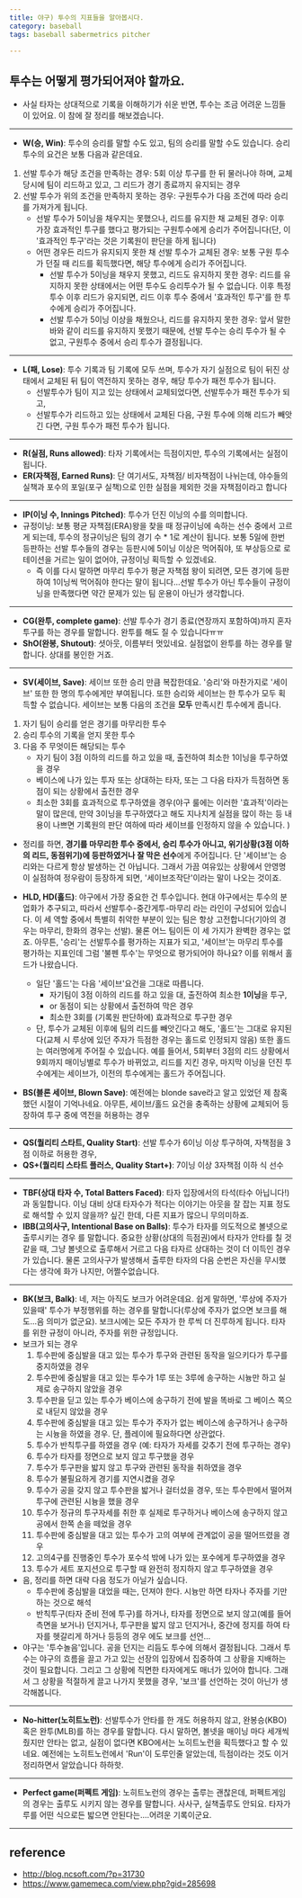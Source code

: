 ```yaml
---
title: 야구) 투수의 지표들을 알아봅시다.
category: baseball 
tags: baseball sabermetrics pitcher

---
```


## 투수는 어떻게 평가되어져야 할까요. 

- 사실 타자는 상대적으로 기록을 이해하기가 쉬운 반면, 투수는 조금 어려운 느낌들이 있어요. 이 참에 잘 정리를 해보겠습니다. 

---

- **W(승, Win)**: 투수의 승리를 말할 수도 있고, 팀의 승리를 말할 수도 있습니다. 승리 투수의 요건은 보통 다음과 같은데요. 
1. 선발 투수가 해당 조건을 만족하는 경우: 5회 이상 투구를 한 뒤 물러나야 하며, 교체 당시에 팀이 리드하고 있고, 그 리드가 경기 종료까지 유지되는 경우
2. 선발 투수가 위의 조건을 만족하지 못하는 경우: 구원투수가 다음 조건에 따라 승리를 가져가게 됩니다.
    - 선발 투수가 5이닝을 채우지는 못했으나, 리드를 유지한 채 교체된 경우: 이후 가장 효과적인 투구를 했다고 평가되는 구원투수에게 승리가 주어집니다(단, 이 '효과적인 투구'라는 것은 기록원이 판단을 하게 됩니다)
    - 어떤 경우든 리드가 유지되지 못한 채 선발 투수가 교체된 경우: 보통 구원 투수가 던질 때 리드를 획득했다면, 해당 투수에게 승리가 주어집니다. 
        - 선발 투수가 5이닝을 채우지 못했고, 리드도 유지하지 못한 경우: 리드를 유지하지 못한 상태에서는 어떤 투수도 승리투수가 될 수 없습니다. 이후 특정 투수 이후 리드가 유지되면, 리드 이후 투수 중에서 '효과적인 투구'를 한 투수에게 승리가 주어집니다. 
        - 선발 투수가 5이닝 이상을 채웠으나, 리드를 유지하지 못한 경우: 앞서 말한 바와 같이 리드를 유지하지 못했기 때문에, 선발 투수는 승리 투수가 될 수 없고, 구원투수 중에서 승리 투수가 결정됩니다. 

---

- **L(패, Lose)**: 투수 기록과 팀 기록에 모두 쓰며, 투수가 자기 실점으로 팀이 뒤진 상태에서 교체된 뒤 팀이 역전하지 못하는 경우, 해당 투수가 패전 투수가 됩니다. 
    - 선발투수가 팀이 지고 있는 상태에서 교체되었다면, 선발투수가 패전 투수가 되고, 
    - 선발투수가 리드하고 있는 상태에서 교체된 다음, 구원 투수에 의해 리드가 빼앗긴 다면, 구원 투수가 패전 투수가 됩니다.

---

- **R(실점, Runs allowed)**: 타자 기록에서는 득점이지만, 투수의 기록에서는 실점이 됩니다. 
- **ER(자책점, Earned Runs)**: 단 여기서도, 자책점/ 비자책점이 나뉘는데, 야수들의 실책과 포수의 포일(포구 실책)으로 인한 실점을 제외한 것을 자책점이라고 합니다 

--- 

- **IP(이닝 수, Innings Pitched)**: 투수가 던진 이닝의 수를 의미합니다.
- 규정이닝: 보통 평균 자책점(ERA)왕을 찾을 때 정규이닝에 속하는 선수 중에서 고르게 되는데, 투수의 정규이닝은 팀의 경기 수 * 1로 계산이 됩니다. 보통 5일에 한번 등판하는 선발 투수들의 경우는 등판시에 5이닝 이상은 먹어줘야, 또 부상등으로 로테이션을 거르는 일이 없어야, 규정이닝 획득할 수 있겠네요. 
    - 즉 이를 다시 말하면 마무리 투수가 평균 자책점 왕이 되려면, 모든 경기에 등판하여 1이닝씩 먹어줘야 한다는 말이 됩니다...선발 투수가 아닌 투수들이 규정이닝을 만족했다면 약간 문제가 있는 팀 운용이 아닌가 생각합니다. 

---

- **CG(완투, complete game)**: 선발 투수가 경기 종료(연장까지 포함하여)까지 혼자 투구를 하는 경우를 말합니다. 완투를 해도 질 수 있습니다ㅠㅠ
- **ShO(완봉, Shutout)**: 셧아웃, 이름부터 멋있네요. 실점없이 완투를 하는 경우를 말합니다. 상대를 봉인한 거죠. 

---

- **SV(세이브, Save)**: 세이브 또한 승리 만큼 복잡한데요. '승리'와 마찬가지로 '세이브' 또한 한 명의 투수에게만 부여됩니다. 또한 승리와 세이브는 한 투수가 모두 획득할 수 없습니다. 세이브는 보통 다음의 조건을 **모두** 만족시킨 투수에게 줍니다. 
1. 자기 팀이 승리를 얻은 경기를 마무리한 투수
2. 승리 투수의 기록을 얻지 못한 투수
3. 다음 주 무엇이든 해당되는 투수
    -  자기 팀이 3점 이하의 리드를 하고 있을 때, 출전하여 최소한 1이닝을 투구하였을 경우 
    -  베이스에 나가 있는 투자 또는 상대하는 타자, 또는 그 다음 타자가 득점하면 동점이 되는 상황에서 출전한 경우 
    -  최소한 3회를 효과적으로 투구하였을 경우(야구 룰에는 이러한 '효과적'이라는 말이 많은데, 만약 3이닝을 투구하였다고 해도 지나치게 실점을 많이 하는 등 내용이 나쁘면 기록원의 판단 여하에 따라 세이브를 인정하지 않을 수 있습니다. )
-  정리를 하면, **경기를 마무리한 투수 중에서, 승리 투수가 아니고, 위기상황(3점 이하의 리드, 동점위기)에 등판하였거나 잘 막은 선수**에게 주어집니다. 단 '세이브'는 승리와는 다르게 항상 발생하는 건 아닙니다. 그래서 가끔 여유있는 상황에서 안영명이 실점하여 정우람이 등장하게 되면, '세이브조작단'이라는 말이 나오는 것이죠. 

- **HLD, HD(홀드)**: 야구에서 가장 중요한 건 투수입니다. 현대 야구에서는 투수의 분업화가 추구되고, 따라서 선발투수-중간게투-마무리 라는 라인이 구성되어 있습니다. 이 세 역할 중에서 특별히 취약한 부분이 있는 팀은 항상 고전합니다(기아의 경우는 마무리, 한화의 경우는 선발). 물론 어느 팀이든 이 세 가지가 완벽한 경우는 없죠. 아무튼, '승리'는 선발투수를 평가하는 지표가 되고, '세이브'는 마무리 투수를 평가하는 지표인데 그럼 '불펜 투수'는 무엇으로 평가되어야 하나요? 이를 위해서 홀드가 나왔습니다. 
    - 일단 '홀드'는 다음 '세이브'요건을 그대로 따릅니다. 
        - 자기팀이 3점 이하의 리드를 하고 있을 대, 출전하여 최소한 **1이닝**을 투구,
        - or 동점이 되는 상황에서 출전하여 막은 경우 
        - 최소한 3회를 (기록원 판단하에) 효과적으로 투구한 경우
    - 단, 투수가 교체된 이후에 팀의 리드를 빼앗긴다고 해도, '홀드'는 그대로 유지된다(교체 시 루상에 있던 주자가 득점한 경우는 홀드로 인정되지 않음) 또한 홀드는 여러명에게 주어질 수 있습니다. 예를 들어서, 5회부터 3점의 리드 상황에서 9회까지 매이닝별로 투수가 바뀌었고, 리드를 지킨 경우, 마지막 이닝을 던진 투수에게는 세이브가, 이전의 투수에게는 홀드가 주어집니다. 

- **BS(블론 세이브, Blown Save)**: 예전에는 blonde save라고 알고 있었던 제 참혹했던 시절이 기억나네요. 아무튼, 세이브/홀드 요건을 충족하는 상황에 교체되어 등장하여 투구 중에 역전을 허용하는 경우 

---

- **QS(퀄리티 스타트, Quality Start)**: 선발 투수가 6이닝 이상 투구하여, 자책점을 3점 이하로 허용한 경우, 
- **QS+(퀄리티 스타트 플러스, Quality Start+)**: 7이닝 이상 3자책점 이하 식 선수

--- 

- **TBF(상대 타자 수, Total Batters Faced)**: 타자 입장에서의 타석(타수 아닙니다!)과 동일합니다. 이닝 대비 상대 타자수가 적다는 이야기는 아웃을 잘 잡는 지표 정도로 해석할 수 있지 않을까? 싶긴 한데, 다른 지표가 많으니 무의미하죠. 
- **IBB(고의사구, Intentional Base on Balls)**: 투수가 타자를 의도적으로 볼넷으로 출루시키는 경우 를 말합니다. 중요한 상황(상대의 득점권)에서 타자가 안타를 칠 것 같을 때, 그냥 볼넷으로 출루해서 거르고 다음 타자르 상대하는 것이 더 이득인 경우가 있습니다. 물론 고의사구가 발생해서 출루한 타자의 다음 순번은 자신을 무시했다는 생각에 화가 나지만, 어쩔수없습니다. 

--- 

- **BK(보크, Balk)**: 네, 저는 아직도 보크가 어려운데요. 쉽게 말하면, '루상에 주자가 있을때' 투수가 부정행위를 하는 경우를 말합니다(루상에 주자가 없으면 보크를 해도...음 의미가 없군요). 보크시에는 모든 주자가 한 루씩 더 진루하게 됩니다. 타자를 위한 규정이 아니라, 주자를 위한 규정입니다. 
- 보크가 되는 경우 
    1. 투수판에 중심발을 대고 있는 투수가 투구와 관련된 동작을 일으키다가 투구를 중지하였을 경우
    2. 투수판에 중심발을 대고 있는 투수가 1루 또는 3루에 송구하는 시늉만 하고 실제로 송구하지 않았을 경우
    3. 투수판을 딛고 있는 투수가 베이스에 송구하기 전에 발을 똑바로 그 베이스 쪽으로 내딛지 않았을 경우
    4. 투수판에 중심발을 대고 있는 투수가 주자가 없는 베이스에 송구하거나 송구하는 시늉을 하였을 경우. 단, 플레이에 필요하다면 상관없다.
    5. 투수가 반칙투구를 하였을 경우 (예: 타자가 자세를 갖추기 전에 투구하는 경우)
    6. 투수가 타자를 정면으로 보지 않고 투구했을 경우
    7. 투수가 투구판을 밟지 않고 투구와 관련된 동작을 취하였을 경우
    8. 투수가 불필요하게 경기를 지연시켰을 경우
    9. 투수가 공을 갖지 않고 투수판을 밟거나 걸터섰을 경우, 또는 투수판에서 떨어져 투구에 관련된 시늉을 했을 경우
    10. 투수가 정규의 투구자세를 취한 후 실제로 투구하거나 베이스에 송구하지 않고 공에서 한쪽 손을 떼었을 경우
    11. 투수판에 중심발을 대고 있는 투수가 고의 여부에 관계없이 공을 떨어뜨렸을 경우
    12. 고의4구를 진행중인 투수가 포수석 밖에 나가 있는 포수에게 투구하였을 경우
    13. 투수가 세트 포지션으로 투구할 때 완전히 정지하지 않고 투구하였을 경우
- 음, 정리를 하면 대략 다음 정도가 아닐가 싶습니다. 
    - 투수판에 중심발을 대었을 때는, 던져야 한다. 시늉만 하면 타자나 주자를 기만하는 것으로 해석
    - 반칙투구(타자 준비 전에 투구)를 하거나, 타자를 정면으로 보지 않고(예를 들어 측면을 보거나) 던지거나, 투구판을 밟지 않고 던지거나, 중간에 정지를 하여 타자를 헷갈리게 하거나 등등의 경우 에도 보크를 선언... 
- 야구는 '투수놀음'입니다. 공을 던지는 리듬도 투수에 의해서 결정됩니다. 그래서 투수는 야구의 흐름을 끌고 가고 있는 선장의 입장에서 집중하여 그 상황을 지배하는 것이 필요합니다. 그리고 그 상황에 직면한 타자에게도 매너가 있어야 합니다. 그래서 그 상황을 적절하게 끌고 나가지 못했을 경우, '보크'를 선언하는 것이 아닌가 생각해봅니다. 

---

- **No-hitter(노히트노런)**: 선발투수가 안타를 한 개도 허용하지 않고, 완봉승(KBO) 혹은 완투(MLB)를 하는 경우를 말합니다. 다시 말하면, 볼넷을 매이닝 마다 세개씩 줬지만 안타는 없고, 실점이 없다면 KBO에서는 노히트노런을 획득했다고 할 수 있네요. 예전에는 노히트노런에서 'Run'이 도루인줄 알았는데, 득점이라는 것도 이거 정리하면서 알았습니다 하하핫. 

--- 

- **Perfect game(퍼펙트 게임)**: 노히트노런의 경우는 출루는 괜찮은데, 퍼펙트게임의 경우는 출루도 시키지 않는 경우를 말합니다. 사사구, 실책출루도 안되요. 타자가 루를 어떤 식으로든 밟으면 안된다는....어려운 기록이군요. 

---



## reference 

- <http://blog.ncsoft.com/?p=31730>
- <https://www.gamemeca.com/view.php?gid=285698>